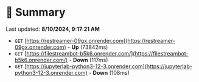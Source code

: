 # 📖 Summary
Last updated: **8/10/2024, 9:17:21 AM**

- `GET` [https://restreamer-09gx.onrender.com](https://restreamer-09gx.onrender.com) - **Up** (73842ms)
- `GET` [https://filestreambot-b5k6.onrender.com/](https://filestreambot-b5k6.onrender.com/) - **Down** (117ms)
- `GET` [https://jupyterlab-python3-12-3.onrender.com](https://jupyterlab-python3-12-3.onrender.com) - **Down** (108ms)
